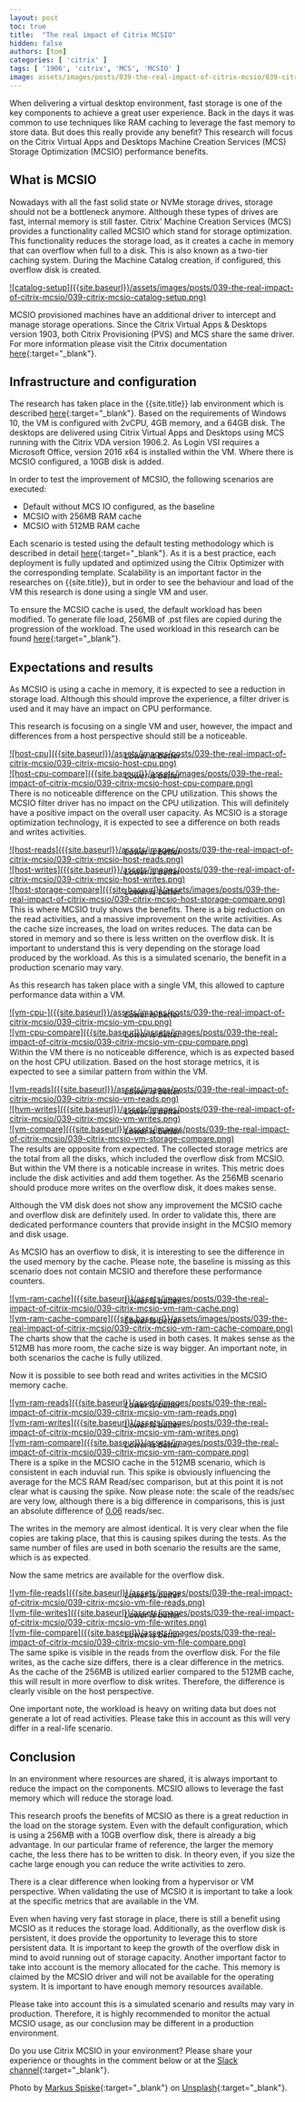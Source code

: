 ```yaml
---
layout: post
toc: true
title:  "The real impact of Citrix MCSIO"
hidden: false
authors: [tom]
categories: [ 'citrix' ]
tags: [ '1906', 'citrix', 'MCS', 'MCSIO' ]
image: assets/images/posts/039-the-real-impact-of-citrix-mcsio/039-citrix-mcsio-feature-image.png
---
```

When delivering a virtual desktop environment, fast storage is one of the key components to achieve a great user experience. Back in the days it was common to use techniques like RAM caching to leverage the fast memory to store data. But does this really provide any benefit? This research will focus on the Citrix Virtual Apps and Desktops Machine Creation Services (MCS) Storage Optimization (MCSIO) performance benefits.

## What is MCSIO
Nowadays with all the fast solid state or NVMe storage drives, storage should not be a bottleneck anymore. Although these types of drives are fast, internal memory is still faster.
Citrix’ Machine Creation Services (MCS) provides a functionality called MCSIO which stand for storage optimization. This functionality reduces the storage load, as it creates a cache in memory that can overflow when full to a disk. This is also known as a two-tier caching system. During the Machine Catalog creation, if configured, this overflow disk is created.

<a href="{{site.baseurl}}/assets/images/posts/039-the-real-impact-of-citrix-mcsio/039-citrix-mcsio-catalog-setup.png" data-lightbox="catalog-setup">
![catalog-setup]({{site.baseurl}}/assets/images/posts/039-the-real-impact-of-citrix-mcsio/039-citrix-mcsio-catalog-setup.png)
</a>

MCSIO provisioned machines have an additional driver to intercept and manage storage operations. Since the Citrix Virtual Apps & Desktops version 1903, both Citrix Provisioning (PVS) and MCS share the same driver.
For more information please visit the Citrix documentation [here](https://docs.citrix.com/en-us/citrix-virtual-apps-desktops/install-configure/machine-catalogs-create.html){:target="_blank"}.

## Infrastructure and configuration
The research has taken place in the {{site.title}} lab environment which is described [here]({{site.baseurl}}/architecture-and-hardware-setup-overview-2018){:target="_blank"}. Based on the requirements of Windows 10, the VM is configured with 2vCPU, 4GB memory, and a 64GB disk. The desktops are delivered using Citrix Virtual Apps and Desktops using MCS running with the Citrix VDA version 1906.2. As Login VSI requires a Microsoft Office, version 2016 x64 is installed within the VM. Where there is MCSIO configured, a 10GB disk is added.

In order to test the improvement of MCSIO, the following scenarios are executed:
  * Default without MCS IO configured, as the baseline
  * MCSIO with 256MB RAM cache
  * MCSIO with 512MB RAM cache

Each scenario is tested using the default testing methodology which is described in detail [here]({{site.baseurl}}/insight-in-the-testing-methodology){:target="_blank"}. As it is a best practice, each deployment is fully updated and optimized using the Citrix Optimizer with the corresponding template.
Scalability is an important factor in the researches on {{site.title}}, but in order to see the behaviour and load of the VM this research is done using a single VM and user.

To ensure the MCSIO cache is used, the default workload has been modified. To generate file load, 256MB of .pst files are copied during the progression of the workload. The used workload in this research can be found [here]({{site.baseurl}}/assets/files/039-the-real-impact-of-citrix-mcsio/KnowledgeWorker_RDA_filecopy.txt){:target="_blank"}.

## Expectations and results
As MCSIO is using a cache in memory, it is expected to see a reduction in storage load. Although this should improve the experience, a filter driver is used and it may have an impact on CPU performance.

This research is focusing on a single VM and user, however, the impact and differences from a host perspective should still be a noticeable.

<a href="{{site.baseurl}}/assets/images/posts/039-the-real-impact-of-citrix-mcsio/039-citrix-mcsio-host-cpu.png" data-lightbox="host-cpu">
 ![host-cpu]({{site.baseurl}}/assets/images/posts/039-the-real-impact-of-citrix-mcsio/039-citrix-mcsio-host-cpu.png)
</a>
<p align="center" style="margin-top: -30px;" >
  <i>Lower is better</i>
</p>

<a href="{{site.baseurl}}/assets/images/posts/039-the-real-impact-of-citrix-mcsio/039-citrix-mcsio-host-cpu-compare.png" data-lightbox="host-cpu-compare">
![host-cpu-compare]({{site.baseurl}}/assets/images/posts/039-the-real-impact-of-citrix-mcsio/039-citrix-mcsio-host-cpu-compare.png)
</a>
<p align="center" style="margin-top: -30px;" >
  <i>Lower is better</i>
</p>

There is no noticeable difference on the CPU utilization. This shows the MCSIO filter driver has no impact on the CPU utilization. This will definitely have a positive impact on the overall user capacity.
As MCSIO is a storage optimization technology, it is expected to see a difference on both reads and writes activities.

<a href="{{site.baseurl}}/assets/images/posts/039-the-real-impact-of-citrix-mcsio/039-citrix-mcsio-host-reads.png" data-lightbox="host-reads">
![host-reads]({{site.baseurl}}/assets/images/posts/039-the-real-impact-of-citrix-mcsio/039-citrix-mcsio-host-reads.png)
</a>
<p align="center" style="margin-top: -30px;" >
  <i>Lower is better</i>
</p>

<a href="{{site.baseurl}}/assets/images/posts/039-the-real-impact-of-citrix-mcsio/039-citrix-mcsio-host-writes.png" data-lightbox="host-writes">
![host-writes]({{site.baseurl}}/assets/images/posts/039-the-real-impact-of-citrix-mcsio/039-citrix-mcsio-host-writes.png)
</a>
<p align="center" style="margin-top: -30px;" >
  <i>Lower is better</i>
</p>

<a href="{{site.baseurl}}/assets/images/posts/039-the-real-impact-of-citrix-mcsio/039-citrix-mcsio-host-storage-compare.png" data-lightbox="host-storage-compare">
![host-storage-compare]({{site.baseurl}}/assets/images/posts/039-the-real-impact-of-citrix-mcsio/039-citrix-mcsio-host-storage-compare.png)
</a>
<p align="center" style="margin-top: -30px;" >
  <i>Lower is better</i>
</p>

This is where MCSIO truly shows the benefits. There is a big reduction on the read activities, and a massive improvement on the write activities. As the cache size increases, the load on writes reduces. The data can be stored in memory and so there is less written on the overflow disk. It is important to understand this is very depending on the storage load produced by the workload. As this is a simulated scenario, the benefit in a production scenario may vary.

As this research has taken place with a single VM, this allowed to capture performance data within a VM.

<a href="{{site.baseurl}}/assets/images/posts/039-the-real-impact-of-citrix-mcsio/039-citrix-mcsio-vm-cpu.png" data-lightbox="vm-cpu-">
![vm-cpu-]({{site.baseurl}}/assets/images/posts/039-the-real-impact-of-citrix-mcsio/039-citrix-mcsio-vm-cpu.png)
</a>
<p align="center" style="margin-top: -30px;" >
  <i>Lower is better</i>
</p>

<a href="{{site.baseurl}}/assets/images/posts/039-the-real-impact-of-citrix-mcsio/039-citrix-mcsio-vm-cpu-compare.png" data-lightbox="vm-cpu-compare">
![vm-cpu-compare]({{site.baseurl}}/assets/images/posts/039-the-real-impact-of-citrix-mcsio/039-citrix-mcsio-vm-cpu-compare.png)
</a>
<p align="center" style="margin-top: -30px;" >
  <i>Lower is better</i>
</p>

Within the VM there is no noticeable difference, which is as expected based on the host CPU utilization.
Based on the host storage metrics, it is expected to see a similar pattern from within the VM.

<a href="{{site.baseurl}}/assets/images/posts/039-the-real-impact-of-citrix-mcsio/039-citrix-mcsio-vm-reads.png" data-lightbox="vm-reads">
![vm-reads]({{site.baseurl}}/assets/images/posts/039-the-real-impact-of-citrix-mcsio/039-citrix-mcsio-vm-reads.png)
</a>
<p align="center" style="margin-top: -30px;" >
  <i>Lower is better</i>
</p>

<a href="{{site.baseurl}}/assets/images/posts/039-the-real-impact-of-citrix-mcsio/039-citrix-mcsio-vm-writes.png" data-lightbox="hvm-writes">
![hvm-writes]({{site.baseurl}}/assets/images/posts/039-the-real-impact-of-citrix-mcsio/039-citrix-mcsio-vm-writes.png)
</a>
<p align="center" style="margin-top: -30px;" >
  <i>Lower is better</i>
</p>

<a href="{{site.baseurl}}/assets/images/posts/039-the-real-impact-of-citrix-mcsio/039-citrix-mcsio-vm-storage-compare.png" data-lightbox="vm-compare">
![vm-compare]({{site.baseurl}}/assets/images/posts/039-the-real-impact-of-citrix-mcsio/039-citrix-mcsio-vm-storage-compare.png)
</a>
<p align="center" style="margin-top: -30px;" >
  <i>Lower is better</i>
</p>

The results are opposite from expected. The collected storage metrics are the total from all the disks, which included the overflow disk from MCSIO. But within the VM there is a noticable increase in writes. This metric does include the disk activities and add them together. As the 256MB scenario should produce more writes on the overflow disk, it does makes sense.

Although the VM disk does not show any improvement the MCSIO cache and overflow disk are definitely used. In order to validate this, there are dedicated performance counters that provide insight in the MCSIO memory and disk usage.

As MCSIO has an overflow to disk, it is interesting to see the difference in the used memory by the cache. Please note, the baseline is missing as this scenario does not contain MCSIO and therefore these performance counters.

<a href="{{site.baseurl}}/assets/images/posts/039-the-real-impact-of-citrix-mcsio/039-citrix-mcsio-vm-ram-cache.png" data-lightbox="vm-ram-cache">
![vm-ram-cache]({{site.baseurl}}/assets/images/posts/039-the-real-impact-of-citrix-mcsio/039-citrix-mcsio-vm-ram-cache.png)
</a>
<p align="center" style="margin-top: -30px;" >
  <i>Lower is better</i>
</p>

<a href="{{site.baseurl}}/assets/images/posts/039-the-real-impact-of-citrix-mcsio/039-citrix-mcsio-vm-ram-cache-compare.png" data-lightbox="vm-ram-cache-compare">
![vm-ram-cache-compare]({{site.baseurl}}/assets/images/posts/039-the-real-impact-of-citrix-mcsio/039-citrix-mcsio-vm-ram-cache-compare.png)
</a>
<p align="center" style="margin-top: -30px;" >
  <i>Lower is better</i>
</p>

The charts show that the cache is used in both cases. It makes sense as the 512MB has more room, the cache size is way bigger. An important note, in both scenarios the cache is fully utilized.

Now it is possible to see both read and writes activities in the MCSIO memory cache.

<a href="{{site.baseurl}}/assets/images/posts/039-the-real-impact-of-citrix-mcsio/039-citrix-mcsio-vm-ram-reads.png" data-lightbox="vm-ram-reads">
![vm-ram-reads]({{site.baseurl}}/assets/images/posts/039-the-real-impact-of-citrix-mcsio/039-citrix-mcsio-vm-ram-reads.png)
</a>
<p align="center" style="margin-top: -30px;" >
  <i>Lower is better</i>
</p>

<a href="{{site.baseurl}}/assets/images/posts/039-the-real-impact-of-citrix-mcsio/039-citrix-mcsio-vm-ram-writes.png" data-lightbox="vm-ram-writes">
![vm-ram-writes]({{site.baseurl}}/assets/images/posts/039-the-real-impact-of-citrix-mcsio/039-citrix-mcsio-vm-ram-writes.png)
</a>
<p align="center" style="margin-top: -30px;" >
  <i>Lower is better</i>
</p>

<a href="{{site.baseurl}}/assets/images/posts/039-the-real-impact-of-citrix-mcsio/039-citrix-mcsio-vm-ram-compare.png" data-lightbox="vm-ram-compare">
![vm-ram-compare]({{site.baseurl}}/assets/images/posts/039-the-real-impact-of-citrix-mcsio/039-citrix-mcsio-vm-ram-compare.png)
</a>
<p align="center" style="margin-top: -30px;" >
  <i>Lower is better</i>
</p>

There is a spike in the MCSIO cache in the 512MB scenario, which is consistent in each induvial run. This spike is obviously influencing the average for the MCS RAM Read/sec comparison, but at this point it is not clear what is causing the spike. Now please note: the scale of the reads/sec are very low, although there is a big difference in comparisons, this is just an absolute difference of <u>0.06</u> reads/sec.

The writes in the memory are almost identical. It is very clear when the file copies are taking place, that this is causing spikes during the tests. As the same number of files are used in both scenario the results are the same, which is as expected.

Now the same metrics are available for the overflow disk.

<a href="{{site.baseurl}}/assets/images/posts/039-the-real-impact-of-citrix-mcsio/039-citrix-mcsio-vm-file-reads.png" data-lightbox="vm-file-reads">
![vm-file-reads]({{site.baseurl}}/assets/images/posts/039-the-real-impact-of-citrix-mcsio/039-citrix-mcsio-vm-file-reads.png)
</a>
<p align="center" style="margin-top: -30px;" >
  <i>Lower is better</i>
</p>

<a href="{{site.baseurl}}/assets/images/posts/039-the-real-impact-of-citrix-mcsio/039-citrix-mcsio-vm-file-writes.png" data-lightbox="vm-file-writes">
![vm-file-writes]({{site.baseurl}}/assets/images/posts/039-the-real-impact-of-citrix-mcsio/039-citrix-mcsio-vm-file-writes.png)
</a>
<p align="center" style="margin-top: -30px;" >
  <i>Lower is better</i>
</p>

<a href="{{site.baseurl}}/assets/images/posts/039-the-real-impact-of-citrix-mcsio/039-citrix-mcsio-vm-file-compare.png" data-lightbox="vm-file-compare">
![vm-file-compare]({{site.baseurl}}/assets/images/posts/039-the-real-impact-of-citrix-mcsio/039-citrix-mcsio-vm-file-compare.png)
</a>
<p align="center" style="margin-top: -30px;" >
  <i>Lower is better</i>
</p>

The same spike is visible in the reads from the overflow disk. For the file writes, as the cache size differs, there is a clear difference in the metrics. As the cache of the 256MB is utilized earlier compared to the 512MB cache, this will result in more overflow to disk writes. Therefore, the difference is clearly visible on the host perspective.

One important note, the workload is heavy on writing data but does not generate a lot of read activities. Please take this in account as this will very differ in a real-life scenario.

## Conclusion
In an environment where resources are shared, it is always important to reduce the impact on the components. MCSIO allows to leverage the fast memory which will reduce the storage load.

This research proofs the benefits of MCSIO as there is a great reduction in the load on the storage system. Even with the default configuration, which is using a 256MB with a 10GB overflow disk, there is already a big advantage. In our particular frame of reference, the larger the memory cache, the less there has to be written to disk. In theory even, if you size the cache large enough you can reduce the write activities to zero.

There is a clear difference when looking from a hypervisor or VM perspective. When validating the use of MCSIO it is important to take a look at the specific metrics that are available in the VM.

Even when having very fast storage in place, there is still a benefit using MCSIO as it reduces the storage load. Additionally, as the overflow disk is persistent, it does provide the opportunity to leverage this to store persistent data. It is important to keep the growth of the overflow disk in mind to avoid running out of storage capacity. Another important factor to take into account is the memory allocated for the cache. This memory is claimed by the MCSIO driver and will not be available for the operating system. It is important to have enough memory resources available.

Please take into account this is a simulated scenario and results may vary in production. Therefore, it is highly recommended to monitor the actual MCSIO usage, as our conclusion may be different in a production environment.

Do you use Citrix MCSIO in your environment? Please share your experience or thoughts in the comment below or at the [Slack channel](https://worldofeuc.slack.com){:target="_blank"}.

Photo by [Markus Spiske](https://unsplash.com/@markusspiske?utm_source=unsplash&utm_medium=referral&utm_content=creditCopyText){:target="_blank"} on [Unsplash](https://unsplash.com/s/photos/western?utm_source=unsplash&utm_medium=referral&utm_content=creditCopyText){:target="_blank"}.
